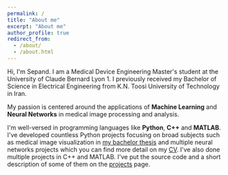 ```yaml
---
permalink: /
title: "About me"
excerpt: "About me"
author_profile: true
redirect_from: 
  - /about/
  - /about.html
---
```

Hi, I'm Sepand. I am a Medical Device Engineering Master's student at the University of Claude Bernard Lyon 1. I previously received my Bachelor of Science in Electrical Engineering from K.N. Toosi University of Technology in Iran.

My passion is centered around the applications of **Machine Learning** and **Neural Networks** in medical image processing and analysis.

I'm well-versed in programming languages like **Python**, **C++** and **MATLAB**. I've developed countless Python projects focusing on broad subjects such as medical image visualization in [my bachelor thesis](projects/medvispy) and multiple neural networks projects which you can find more detail on my [CV](/cv/). I've also done multiple projects in C++ and MATLAB. I've put the source code and a short description of some of them on the [projects](/projects/) page.

